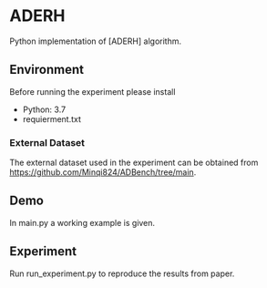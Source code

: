 
# ADERH

 Python implementation of [ADERH] algorithm. 


## Environment

Before running the experiment please install 
- Python: 3.7
-  requierment.txt


### External  Dataset
The external dataset used in the experiment can be obtained from https://github.com/Minqi824/ADBench/tree/main.



## Demo

In main.py a working example is given.


## Experiment

Run run_experiment.py to reproduce the results from paper.
